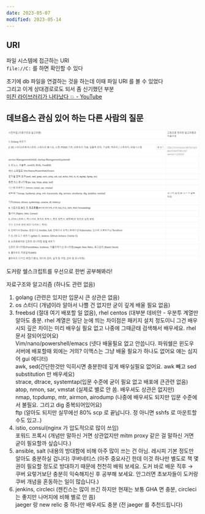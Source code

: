 ```yaml
---
date: 2023-05-07
modified: 2023-05-14
---
```


## URI

파일 시스템에 접근하는 URI  
`file://C:` 를 하면 확인할 수 있다

초기에 db 파일을 연결하는 것을 하는데 이때 파일 URI 를 볼 수 있었다  
그리고 이게 상대경로로도 되서 좀 신기했던 부분  
[미친 라이브러리가 나타났다 💥 - YouTube](https://www.youtube.com/watch?v=DlyoFFOcPCg)

## 데브옵스 관심 있어 하는 다른 사람의 질문

![](file/T2023-05-07.png)

도커랑 쉘스크립트를 우선으로 한번 공부해봐라!

자료구조와 알고리즘 (하나도 관련 없음)

1. golang (관련은 있지만 입문시 큰 상관은 없음)
2. os 스터디 (개념이라 알아서 나쁠 건 없지만 굳이 깊게 배울 필요 없음)
3. freebsd (절대 여기 배포할 일 없음), rhel centos (대부분 데비안 - 우분투 계열만 알아도 충분. rhel 계열은 일단 눈에 띄는 차이점은 패키지 설치 정도이니 그건 배우시되 깊은 차이는 미리 배우실 필요 없고 나중에 그때귿태 검색해서 배우세요. rhel 문서 잘되어있어요)  
    Vim/nano/powershell/emacs (넷다 배울필요 없고 안씁니다. 파워쉘은 윈도우 서버에 배포할때 외에는 거의? 이맥스는 그냥 배울 필요가 하나도 없어요 얘는 심지어 gui 에디터)  
    awk, sed(간단한것만 익히시면 충분한데 깊게 배우실필요 없어요. awk 빼고 sed substitution 만 배우세요)  
    strace, dtrace, systemtap(입문 수준에 굳이 필요 없고 배포에 큰관련 없음)  
    atop, nmon, sar, vmstat (실제로 별로 안 씀. 배우셔도 상관은 없지만)  
    nmap, tcpdump, mtr, airmon, airodump (나중에 배우셔도 되지만 입문 수준에서 불필요. 그리고 dig 중복되어있어요)  
    ftp (알아도 되지만 실무에선 80% scp 로 끝납니다. 정 아니면 sshfs 로 마운트할수도 있고..)
4. istio, consul(nginx 가 압도적으로 많이 쓰임)  
    포워드 프록시 (개념만 말하신 거면 상관없지만 mitm proxy 같은 걸 말하신 거면 굳이 필요할까 싶습니다.)
5. ansible, salt (내용의 방대함에 비해 아주 많이 쓰는 건 아님. 레시피 기본 정도만 알아도 충분하실 겁니다) 쿠버네티스 (아주 중요사긴 한데 이것 하나만 별도로 책 몇권이 필요할 정도로 방대하기 때문에 천천히 배워 보세요. 도커 바로 배운 직후 → 쿠버 요렇거보단 충분히 익숙해지신 후 공부해 보세요. 안그러면 초보자들이 도커랑 쿠버 개념을 혼동하는 일이 많습니다.)
6. jenkins, circleci (젠킨스는 많이 쓰긴 하지만 현재는 보통 GHA 면 충분, circleci 는 좋지만 나머지에 비해 별로 안 씀)  
    jaeger 랑 new relic 중 하나만 배우셔도 충분 (전 jaeger 를 추천드립니다)
